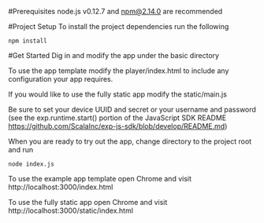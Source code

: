 #Prerequisites
node.js v0.12.7 and npm@2.14.0 are recommended

#Project Setup
To install the project dependencies run the following
```
npm install
```


#Get Started
Dig in and modify the app under the basic directory

To use the app template modify the player/index.html to include any configuration your app requires.

If you would like to use the fully static app modify the static/main.js

Be sure to set your device UUID and secret or your username and password (see the exp.runtime.start() portion of the JavaScript SDK README https://github.com/ScalaInc/exp-js-sdk/blob/develop/README.md)

When you are ready to try out the app, change directory to the project root and run
```
node index.js
```

To use the example app template open Chrome and visit http://localhost:3000/index.html

To use the fully static app open Chrome and visit http://localhost:3000/static/index.html

